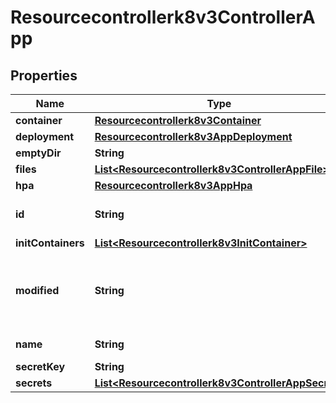 

# Resourcecontrollerk8v3ControllerApp


## Properties

| Name | Type | Description | Notes |
|------------ | ------------- | ------------- | -------------|
|**container** | [**Resourcecontrollerk8v3Container**](Resourcecontrollerk8v3Container.md) |  |  [optional] |
|**deployment** | [**Resourcecontrollerk8v3AppDeployment**](Resourcecontrollerk8v3AppDeployment.md) |  |  [optional] |
|**emptyDir** | **String** |  |  [optional] |
|**files** | [**List&lt;Resourcecontrollerk8v3ControllerAppFile&gt;**](Resourcecontrollerk8v3ControllerAppFile.md) |  |  [optional] |
|**hpa** | [**Resourcecontrollerk8v3AppHpa**](Resourcecontrollerk8v3AppHpa.md) |  |  [optional] |
|**id** | **String** | The internal ID of the app. |  [optional] |
|**initContainers** | [**List&lt;Resourcecontrollerk8v3InitContainer&gt;**](Resourcecontrollerk8v3InitContainer.md) |  |  [optional] |
|**modified** | **String** | The date this app was modified (ms since epoch). |  [optional] |
|**name** | **String** | The name of the app. |  [optional] |
|**secretKey** | **String** |  |  [optional] |
|**secrets** | [**List&lt;Resourcecontrollerk8v3ControllerAppSecret&gt;**](Resourcecontrollerk8v3ControllerAppSecret.md) |  |  [optional] |



